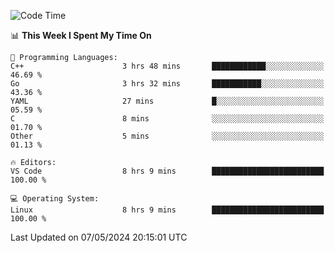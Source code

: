 
<!--START_SECTION:waka-->
![Code Time](http://img.shields.io/badge/Code%20Time-552%20hrs%2051%20mins-blue)

📊 **This Week I Spent My Time On** 

```text
💬 Programming Languages: 
C++                      3 hrs 48 mins       ████████████░░░░░░░░░░░░░   46.69 % 
Go                       3 hrs 32 mins       ███████████░░░░░░░░░░░░░░   43.36 % 
YAML                     27 mins             █░░░░░░░░░░░░░░░░░░░░░░░░   05.59 % 
C                        8 mins              ░░░░░░░░░░░░░░░░░░░░░░░░░   01.70 % 
Other                    5 mins              ░░░░░░░░░░░░░░░░░░░░░░░░░   01.13 % 

🔥 Editors: 
VS Code                  8 hrs 9 mins        █████████████████████████   100.00 % 

💻 Operating System: 
Linux                    8 hrs 9 mins        █████████████████████████   100.00 % 
```


 Last Updated on 07/05/2024 20:15:01 UTC
<!--END_SECTION:waka-->
